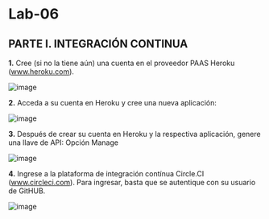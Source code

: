 # Lab-06

## PARTE I. INTEGRACIÓN CONTINUA

**1.** Cree (si no la tiene aún) una cuenta en el proveedor PAAS Heroku (www.heroku.com).

![image](https://user-images.githubusercontent.com/98135902/157537646-11ea64b8-efc1-4814-84da-fba0b0468768.png)

**2.** Acceda a su cuenta en Heroku y cree una nueva aplicación:

![image](https://user-images.githubusercontent.com/98135902/157537934-f3a78616-72c7-4d52-b28d-2adac3d44c1a.png)

**3.** Después de crear su cuenta en Heroku y la respectiva aplicación, genere una llave de API: Opción Manage

![image](https://user-images.githubusercontent.com/98135902/157539198-bf9b26e8-e35e-4763-96b3-2882567a3746.png)

**4.** Ingrese a la plataforma de integración contínua Circle.CI (www.circleci.com). Para ingresar, basta que se autentique con su usuario de GitHUB.

![image](https://user-images.githubusercontent.com/98135902/157539552-f3819ea2-0a89-4931-b20f-177f69fe17a7.png)


